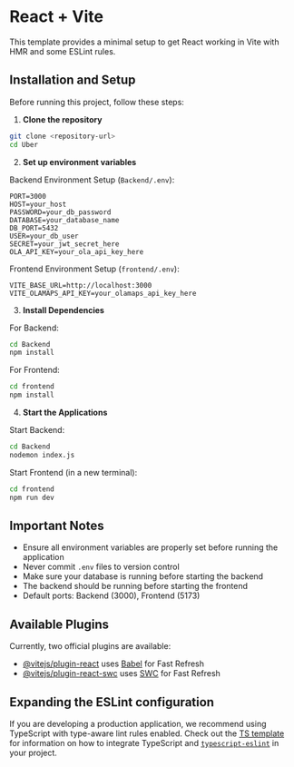 # React + Vite

This template provides a minimal setup to get React working in Vite with HMR and some ESLint rules.

## Installation and Setup

Before running this project, follow these steps:

1. **Clone the repository**
```bash
git clone <repository-url>
cd Uber
```

2. **Set up environment variables**

Backend Environment Setup (`Backend/.env`):
```plaintext
PORT=3000
HOST=your_host
PASSWORD=your_db_password
DATABASE=your_database_name
DB_PORT=5432
USER=your_db_user
SECRET=your_jwt_secret_here
OLA_API_KEY=your_ola_api_key_here
```

Frontend Environment Setup (`frontend/.env`):
```plaintext
VITE_BASE_URL=http://localhost:3000
VITE_OLAMAPS_API_KEY=your_olamaps_api_key_here
```

3. **Install Dependencies**

For Backend:
```bash
cd Backend
npm install
```

For Frontend:
```bash
cd frontend
npm install
```

4. **Start the Applications**

Start Backend:
```bash
cd Backend
nodemon index.js
```

Start Frontend (in a new terminal):
```bash
cd frontend
npm run dev
```

## Important Notes

- Ensure all environment variables are properly set before running the application
- Never commit `.env` files to version control
- Make sure your database is running before starting the backend
- The backend should be running before starting the frontend
- Default ports: Backend (3000), Frontend (5173)

## Available Plugins

Currently, two official plugins are available:

- [@vitejs/plugin-react](https://github.com/vitejs/vite-plugin-react/blob/main/packages/plugin-react) uses [Babel](https://babeljs.io/) for Fast Refresh
- [@vitejs/plugin-react-swc](https://github.com/vitejs/vite-plugin-react/blob/main/packages/plugin-react-swc) uses [SWC](https://swc.rs/) for Fast Refresh

## Expanding the ESLint configuration

If you are developing a production application, we recommend using TypeScript with type-aware lint rules enabled. Check out the [TS template](https://github.com/vitejs/vite/tree/main/packages/create-vite/template-react-ts) for information on how to integrate TypeScript and [`typescript-eslint`](https://typescript-eslint.io) in your project.
